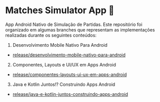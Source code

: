 # Matches Simulator App 🎲

App Android Nativo de Simulação de Partidas. Este repositório foi organizado em algumas branches que representam as implementações realizadas durante os seguintes conteúdos:

1. Desenvolvimento Mobile Nativo Para Android
- [release/desenvolvimento-mobile-nativo-para-android](https://github.com/gabscarlos/matches-simulator-app/tree/release/desenvolvimento-mobile-nativo-para-android)
2. Componentes, Layouts e UI/UX em Apps Android
- [release/componentes-layouts-ui-ux-em-apps-android](https://github.com/gabscarlos/matches-simulator-app/tree/release/componentes-layouts-ui-ux-em-apps-android)
3. Java e Kotlin Juntos!? Construindo Apps Android
- [release/java-e-kotlin-juntos-construindo-apps-android](https://github.com/gabscarlos/matches-simulator-app/tree/release/java-e-kotlin-juntos-construindo-apps-android)
